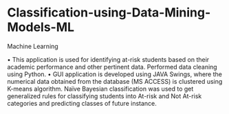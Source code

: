 # Classification-using-Data-Mining-Models-ML
Machine Learning

•	This application is used for identifying  at-risk  students  based  on  their  academic performance and other pertinent data. Performed data cleaning using Python.
•	GUI application is developed using JAVA Swings, where the numerical data obtained from the database (MS ACCESS) is clustered using K-means algorithm. Naïve Bayesian classification was used to get generalized rules for classifying students into At-risk and Not At-risk categories and predicting classes of future instance.
